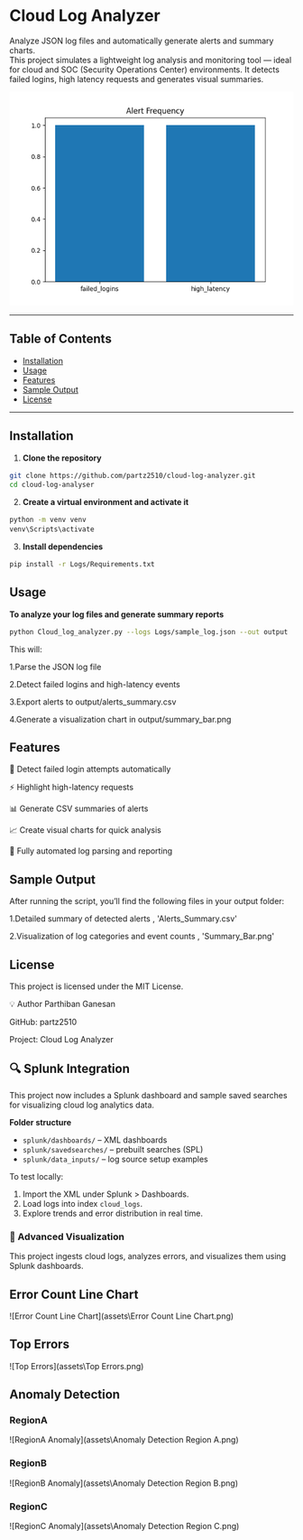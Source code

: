 # Cloud Log Analyzer

Analyze JSON log files and automatically generate alerts and summary charts.  
This project simulates a lightweight log analysis and monitoring tool — ideal for cloud and SOC (Security Operations Center) environments. It detects failed logins, high latency requests and generates visual summaries.

![Summary Chart](output/summary_bar.png)

---

## Table of Contents
- [Installation](#installation)
- [Usage](#usage)
- [Features](#features)
- [Sample Output](#sample-output)
- [License](#license)

---

## Installation

1. **Clone the repository**
```bash
git clone https://github.com/partz2510/cloud-log-analyzer.git
cd cloud-log-analyser
```


2. **Create a virtual environment and activate it**
 ```bash
python -m venv venv
venv\Scripts\activate
```


3. **Install dependencies**
```bash
pip install -r Logs/Requirements.txt
```

## Usage

**To analyze your log files and generate summary reports**
 ```bash
python Cloud_log_analyzer.py --logs Logs/sample_log.json --out output
```


This will:

1.Parse the JSON log file

2.Detect failed logins and high-latency events

3.Export alerts to output/alerts_summary.csv

4.Generate a visualization chart in output/summary_bar.png



## Features

🚨 Detect failed login attempts automatically

⚡ Highlight high-latency requests

📊 Generate CSV summaries of alerts

📈 Create visual charts for quick analysis

💾 Fully automated log parsing and reporting



## Sample Output

After running the script, you’ll find the following files in your output folder:	

1.Detailed summary of detected alerts , 'Alerts_Summary.csv'

2.Visualization of log categories and event counts , 'Summary_Bar.png'



## License
This project is licensed under the MIT License.


💡 Author
Parthiban Ganesan

GitHub: partz2510

Project: Cloud Log Analyzer

## 🔍 Splunk Integration

This project now includes a Splunk dashboard and sample saved searches for visualizing cloud log analytics data.

**Folder structure**
- `splunk/dashboards/` – XML dashboards
- `splunk/savedsearches/` – prebuilt searches (SPL)
- `splunk/data_inputs/` – log source setup examples

To test locally:
1. Import the XML under Splunk > Dashboards.
2. Load logs into index `cloud_logs`.
3. Explore trends and error distribution in real time.


### 🧠 Advanced Visualization
This project ingests cloud logs, analyzes errors, and visualizes them using Splunk dashboards.

## Error Count Line Chart
![Error Count Line Chart](assets\Error Count Line Chart.png)

## Top Errors
![Top Errors](assets\Top Errors.png)

## Anomaly Detection
### RegionA
![RegionA Anomaly](assets\Anomaly Detection Region A.png)
### RegionB
![RegionB Anomaly](assets\Anomaly Detection Region B.png)
### RegionC
![RegionC Anomaly](assets\Anomaly Detection Region C.png)

